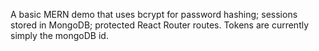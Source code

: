 A basic MERN demo that uses bcrypt for password hashing; sessions stored in MongoDB; protected React Router routes. Tokens are currently simply the mongoDB id.
